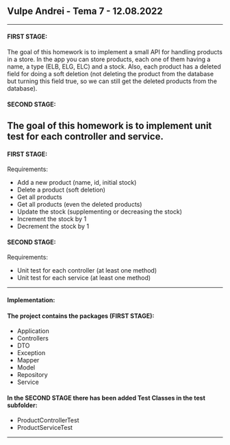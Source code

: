 ## Vulpe Andrei - Tema 7 - 12.08.2022
-------------------------------------------------------------------------------
#### FIRST STAGE: 

The goal of this homework is to implement a small API for handling 
products in a store. In the app you can store products, each one of them having 
a name, a type (ELB, ELG, ELC) and a stock. Also, each product has a deleted 
field for doing a soft deletion (not deleting the product from the database but 
turning this field true, so we can still get the deleted products from the 
database).

#### SECOND STAGE: 

The goal of this homework is to implement unit test for each controller and 
service. 
-------------------------------------------------------------------------------
#### FIRST STAGE:

Requirements:
- Add a new product (name, id, initial stock)
- Delete a product (soft deletion)
- Get all products 
- Get all products (even the deleted products)
- Update the stock (supplementing or decreasing the stock)
- Increment the stock by 1 
- Decrement the stock by 1 

#### SECOND STAGE:

Requirements:
- Unit test for each controller (at least one method)
- Unit test for each service (at least one method)
-------------------------------------------------------------------------------
#### Implementation:
#### The project contains the packages (FIRST STAGE):
- Application
- Controllers
- DTO
- Exception
- Mapper
- Model
- Repository
- Service

#### In the SECOND STAGE there has been added Test Classes in the test subfolder:
- ProductControllerTest
- ProductServiceTest
-------------------------------------------------------------------------------
